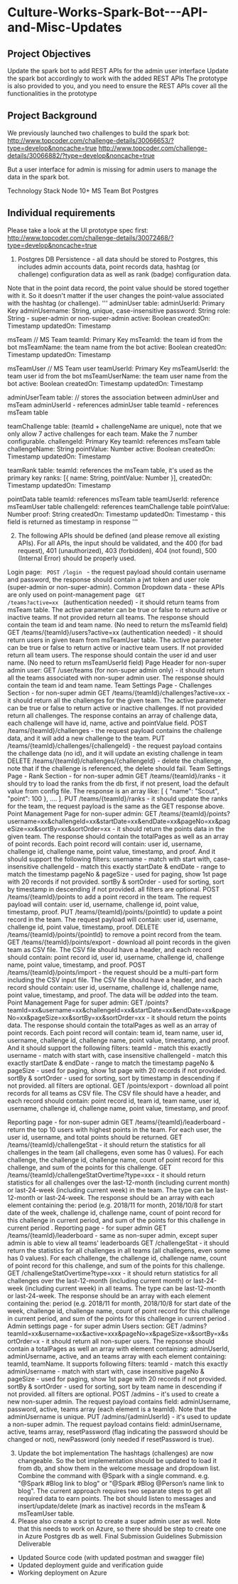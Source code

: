 # Culture-Works-Spark-Bot---API-and-Misc-Updates


## Project Objectives
Update the spark bot to add REST APIs for the admin user interface
Update the spark bot accordingly to work with the added REST APIs
The prototype is also provided to you, and you need to ensure the REST APIs cover all the functionalities in the prototype
 
## Project Background
We previously launched two challenges to build the spark bot:
http://www.topcoder.com/challenge-details/30066653/?type=develop&noncache=true
http://www.topcoder.com/challenge-details/30066882/?type=develop&noncache=true
 
But a user interface for admin is missing for admin users to manage the data in the spark bot.
 
Technology Stack
Node 10+
MS Team Bot
Postgres
 
## Individual requirements
Please take a look at the UI prototype spec first: http://www.topcoder.com/challenge-details/30072468/?type=develop&noncache=true

1. Postgres DB Persistence - all data should be stored to Postgres, this includes admin accounts data, point records data, hashtag (or challenge) configuration data as well as rank (badge) configuration data. 

Note that in the point data record, the point value should be stored together with it. So it doesn't matter if the user changes the point-value associated with the hashtag (or challenge). 
'''
adminUser table:
         adminUserId: Primary Key
adminUsername: String, unique, case-insensitive
password: String
role: String - super-admin or non-super-admin
active: Boolean
createdOn: Timestamp
updatedOn: Timestamp

msTeam // MS Team
teamId: Primary Key
msTeamId: the team id from the bot
msTeamName: the team name from the bot
active: Boolean
createdOn: Timestamp
updatedOn: Timestamp

msTeamUser  // MS Team user
teamUserId: Primary Key
msTeamUserId: the team user id from the bot
msTeamUserName: the team user name from the bot
active: Boolean
createdOn: Timestamp
updatedOn: Timestamp

adminUserTeam table: // stores the association between adminUser and msTeam
adminUserId - references adminUser table
teamId - references msTeam table

teamChallenge table:   (teamId + challengeName are unique), note that we only allow 7 active challenges for each team. Make the 7 number configurable. 
         challengeId: Primary Key
teamId: references msTeam table
challengeName: String
pointValue: Number
active: Boolean
createdOn: Timestamp
updatedOn: Timestamp

teamRank table:
teamId: references the msTeam table, it's used as the primary key
ranks: [{
   name: String,
   pointValue: Number
}],
createdOn: Timestamp
updatedOn: Timestamp

pointData table
teamId: references msTeam table
teamUserId: reference msTeamUser table
challengeId: references teamChallenge table
pointValue: Number
proof: String
createdOn: Timestamp
updatedOn: Timestamp  - this field is returned as timestamp in response
'''

2. The following APIs should be defined (and please remove all existing APIs). 
For all APIs, the input should be validated, and the 400 (for bad request), 401 (unauthorized), 403 (forbidden), 404 (not found), 500 (Internal Error) should be properly used.
 
Login page:
<code> POST /login </code> - the request payload should contain username and password, the response should contain a jwt token and user role (super-admin or non-super-admin). 
Common Dropdown data - these APIs are only used on point-management page
<code> GET /teams?active=xx </code> (authentication needed) - it should return teams from msTeam table. The active parameter can be true or false to return active or inactive teams. If not provided return all teams. The response should contain the team id and team name. (No need to return the msTeamId field)
GET /teams/{teamId}/users?active=xx (authentication needed) - it should return users in given team from msTeamUser table. The active parameter can be true or false to return active or inactive team users. If not provided return all team users. The response should contain the user id and user name. (No need to return msTeamUserId field)
Page Header for non-super admin user:
GET /user/teams (for non-super admin only) - it should return all the teams associated with non-super admin user. The response should contain the team id and team name. 
Team Settings Page - Challenges Section - for non-super admin
GET /teams/{teamId}/challenges?active=xx - it should return all the challenges for the given team. The active parameter can be true or false to return active or inactive challenges. If not provided return all challenges. The response contains an array of challenge data, each challenge will have id, name, active and pointValue field. 
POST /teams/{teamId}/challenges - the request payload contains the challenge data, and it will add a new challenge to the team.
PUT /teams/{teamId}/challenges/{challengeId} - the request payload contains the challenge data (no id), and it will update an existing challenge in team
DELETE /teams/{teamId}/challenges/{challengeId} - delete the challenge, note that if the challenge is referenced, the delete should fail. 
Team Settings Page - Rank Section - for non-super admin
GET /teams/{teamId}/ranks - it should try to load the ranks from the db first, if not present, load the default value from config file. The response is an array like: [ { "name": "Scout", "point": 100 }, .... ]. 
PUT /teams/{teamId}/ranks - it should update the ranks for the team, the request payload is the same as the GET response above. 
Point Management Page for non-super admin:
GET /teams/{teamId}/points?username=xx&challengeId=xx&startDate=xx&endDate=xx&pageNo=xx&pageSize=xx&sortBy=xx&sortOrder=xx  - it should return the points data in the given team. The response should contain the totalPages as well as an array of point records. Each point record will contain: user id, username, challenge id, challenge name, point value, timestamp, and proof. And it should support the following filters: 
username - match with start with, case-insensitive
challengeId - match this exactly
startDate & endDate - range to match the timestamp
pageNo & pageSize - used for paging, show 1st page with 20 records if not provided.
sortBy & sortOrder - used for sorting, sort by timestamp in descending if not provided.
all filters are optional. 
POST /teams/{teamId}/points to add a point record in the team. The request payload will contain: user id, username, challenge id, point value, timestamp, proof. 
PUT /teams/{teamId}/points/{pointId} to update a point record in the team. The request payload will contain: user id, username, challenge id, point value, timestamp, proof. 
DELETE /teams/{teamId}/points/{pointId} to remove a point record from the team. 
GET /teams/{teamId}/points/export - download all point records in the given team as CSV file. The CSV file should have a header, and each record should contain: point record id, user id, username, challenge id, challenge name, point value, timestamp, and proof. 
POST /teams/{teamId}/points/import - the request should be a multi-part form including the CSV input file. The CSV file should have a header, and each record should contain:  user id, username, challenge id, challenge name, point value, timestamp, and proof. The data will be *added* into the team. 
Point Management Page for super admin:
GET /points?teamId=xx&username=xx&challengeId=xx&startDate=xx&endDate=xx&pageNo=xx&pageSize=xx&sortBy=xx&sortOrder=xx  - it should return the points data. The response should contain the totalPages as well as an array of point records. Each point record will contain: team id, team name, user id, username, challenge id, challenge name, point value, timestamp, and proof. And it should support the following filters: 
teamId - match this exactly
username - match with start with, case insensitive
challengeId - match this exactly
startDate & endDate - range to match the timestamp
pageNo & pageSize - used for paging, show 1st page with 20 records if not provided.
sortBy & sortOrder - used for sorting, sort by timestamp in descending if not provided.
all filters are optional. 
GET /points/export - download all point records for all teams as CSV file. The CSV file should have a header, and each record should contain: point record id, team id, team name, user id, username, challenge id, challenge name, point value, timestamp, and proof. 

Reporting page - for non-super admin
GET /teams/{teamId}/leaderboard - return the top 10 users with highest points in the team. For each user, the user id, username, and total points should be returned. 
GET /teams/{teamId}/challengeStat - it should return the statistics for all challenges in the team (all challegens, even some has 0 values). For each challenge, the challenge id, challenge name, count of point record for this challenge, and sum of the points for this challenge. 
GET /teams/{teamId}/challengeStatOvertime?type=xxx - it should return statistics for all challenges over the last-12-month (including current month) or last-24-week (including current week) in the team. The type can be last-12-month or last-24-week. The response should be an array with each element containing the: period (e.g. 2018/11 for month, 2018/10/8 for start date of the week, challenge id, challenge name, count of point record for this challenge in current period, and sum of the points for this challenge in current period . 
Reporting page - for super admin
GET /teams/{teamId}/leaderboard - same as non-super admin, except super admin is able to view all teams' leaderboards
GET /challengeStat - it should return the statistics for all challenges in all teams (all challegens, even some has 0 values). For each challenge, the challenge id, challenge name, count of point record for this challenge, and sum of the points for this challenge. 
GET /challengeStatOvertime?type=xxx - it should return statistics for all challenges over the last-12-month (including current month) or last-24-week (including current week) in all teams. The type can be last-12-month or last-24-week. The response should be an array with each element containing the: period (e.g. 2018/11 for month, 2018/10/8 for start date of the week, challenge id, challenge name, count of point record for this challenge in current period, and sum of the points for this challenge in current period . 
Admin settings page - for super admin
Users section:
GET /admins?teamId=xx&username=xx&active=xxx&pageNo=x&pageSize=x&sortBy=x&sortOrder=x - it should return all non-super users. The repsonse should contain a totalPages as well an array with element containing: adminUserId, adminUsername, active, and an teams array with each element containing: teamId, teamName. It supports following filters:
teamId - match this exactly
adminUsername - match with start with, case insensitive
pageNo & pageSize - used for paging, show 1st page with 20 records if not provided.
sortBy & sortOrder - used for sorting, sort by team name in descending if not provided.
all filters are optional. 
POST /admins - it's used to create a new non-super admin. The request payload contains field: adminUsername, password, active, teams array (each element is a teamId). Note that the adminUsername is unique.
PUT /admins/{adminUserId} - it's used to update a non-super admin. The request payload contains field: adminUsername, active, teams array, resetPassword (flag indicating the password should be changed or not), newPassword (only needed if resetPassword is true). 

3. Update the bot implementation
The hashtags (challenges) are now changeable. So the bot implementation should be updated to load it from db, and show them in the welcome message and dropdown list. 
Combine the command with @Spark with a single command. e.g. "@Spark #Blog  link to blog" or "@Spark #Blog @Person’s name link to blog". The current approach requires two separate steps to get all required data to earn points. 
The bot should listen to messages and insert/update/delete (mark as inactive) records in the msTeam & msTeamUser table. 
4. Please also create a script to create a super admin user as well. Note that this needs to work on Azure, so there should be step to create one in Azure Postgres db as well. 
Final Submission Guidelines
Submission Deliverable
- Updated Source code (with updated postman and swagger file)
- Updated deployment guide and verification guide
- Working deployment on Azure
